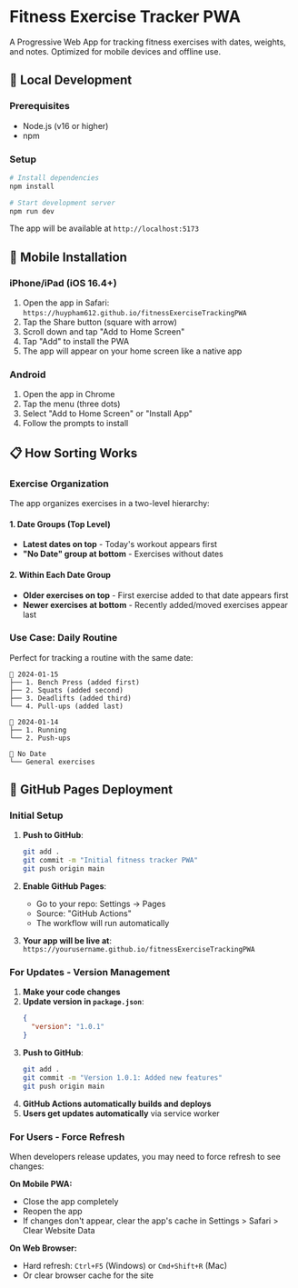 # Fitness Exercise Tracker PWA

A Progressive Web App for tracking fitness exercises with dates, weights, and notes. Optimized for mobile devices and offline use.

## 🚀 Local Development

### Prerequisites
- Node.js (v16 or higher)
- npm

### Setup
```bash
# Install dependencies
npm install

# Start development server
npm run dev
```

The app will be available at `http://localhost:5173`

## 📱 Mobile Installation

### iPhone/iPad (iOS 16.4+)
1. Open the app in Safari: `https://huypham612.github.io/fitnessExerciseTrackingPWA`
2. Tap the Share button (square with arrow)
3. Scroll down and tap "Add to Home Screen"
4. Tap "Add" to install the PWA
5. The app will appear on your home screen like a native app

### Android
1. Open the app in Chrome
2. Tap the menu (three dots)
3. Select "Add to Home Screen" or "Install App"
4. Follow the prompts to install

## 📋 How Sorting Works

### Exercise Organization
The app organizes exercises in a two-level hierarchy:

#### 1. Date Groups (Top Level)
- **Latest dates on top** - Today's workout appears first
- **"No Date" group at bottom** - Exercises without dates

#### 2. Within Each Date Group
- **Older exercises on top** - First exercise added to that date appears first
- **Newer exercises at bottom** - Recently added/moved exercises appear last

### Use Case: Daily Routine
Perfect for tracking a routine with the same date:

```
📅 2024-01-15
├── 1. Bench Press (added first)
├── 2. Squats (added second)  
├── 3. Deadlifts (added third)
└── 4. Pull-ups (added last)

📅 2024-01-14
├── 1. Running
└── 2. Push-ups

📅 No Date
└── General exercises
```

## 🚀 GitHub Pages Deployment

### Initial Setup
1. **Push to GitHub**:
   ```bash
   git add .
   git commit -m "Initial fitness tracker PWA"
   git push origin main
   ```

2. **Enable GitHub Pages**:
   - Go to your repo: Settings → Pages
   - Source: "GitHub Actions"
   - The workflow will run automatically

3. **Your app will be live at**: `https://yourusername.github.io/fitnessExerciseTrackingPWA`

### For Updates - Version Management
1. **Make your code changes**
2. **Update version in `package.json`**:
   ```json
   {
     "version": "1.0.1"
   }
   ```
3. **Push to GitHub**:
   ```bash
   git add .
   git commit -m "Version 1.0.1: Added new features"
   git push origin main
   ```
4. **GitHub Actions automatically builds and deploys**
5. **Users get updates automatically** via service worker

### For Users - Force Refresh
When developers release updates, you may need to force refresh to see changes:

**On Mobile PWA:**
- Close the app completely
- Reopen the app
- If changes don't appear, clear the app's cache in Settings > Safari > Clear Website Data

**On Web Browser:**
- Hard refresh: `Ctrl+F5` (Windows) or `Cmd+Shift+R` (Mac)
- Or clear browser cache for the site